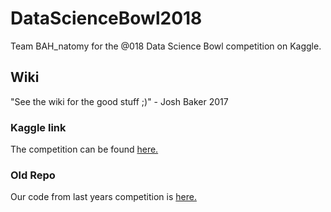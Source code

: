 # DataScienceBowl2018
Team BAH_natomy for the @018 Data Science Bowl competition on Kaggle.

## Wiki
"See the wiki for the good stuff ;)" - Josh Baker 2017

### Kaggle link
The competition can be found [here.](https://www.kaggle.com/c/data-science-bowl-2018)

### Old Repo
Our code from last years competition is [here.](https://github.com/joshfbaker/DSB-2017/wiki)
